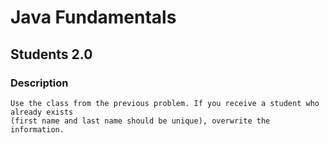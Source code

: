 # Java Fundamentals

## Students 2.0

### Description
    Use the class from the previous problem. If you receive a student who already exists 
    (first name and last name should be unique), overwrite the information.

